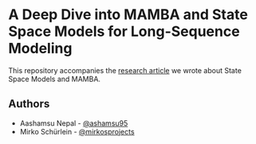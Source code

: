 # A Deep Dive into MAMBA and State Space Models for Long-Sequence Modeling

This repository accompanies the [research article](https://hackmd.io/589poacBT3-iyPUqBTOQUQ) we wrote about State Space Models and MAMBA.

## Authors

- Aashamsu Nepal - [@ashamsu95](https://github.com/ashamsu95)
- Mirko Schürlein - [@mirkosprojects](https://github.com/mirkosprojects)